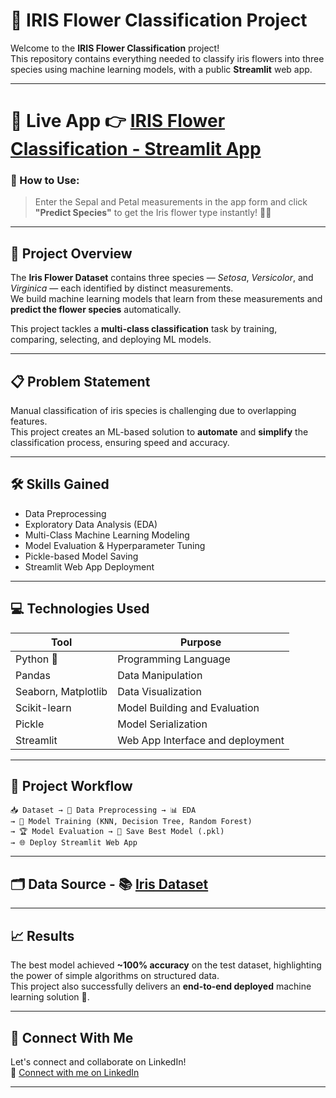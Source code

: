 
# 🌸 **IRIS Flower Classification Project**

Welcome to the **IRIS Flower Classification** project!  
This repository contains everything needed to classify iris flowers into three species using machine learning models, with a public **Streamlit** web app.

---

# 🔗 **Live App**   👉 [IRIS Flower Classification - Streamlit App](https://oibsiptaskno1-hou2rerukfldczwopfwyea.streamlit.app/)

### 📌 How to Use:
> Enter the Sepal and Petal measurements in the app form and click **"Predict Species"** to get the Iris flower type instantly! 🌸🔮

---


## 🚀 **Project Overview**  
The **Iris Flower Dataset** contains three species — *Setosa*, *Versicolor*, and *Virginica* — each identified by distinct measurements.  
We build machine learning models that learn from these measurements and **predict the flower species** automatically.

This project tackles a **multi-class classification** task by training, comparing, selecting, and deploying ML models.

---

## 📋 **Problem Statement**  
Manual classification of iris species is challenging due to overlapping features.  
This project creates an ML-based solution to **automate** and **simplify** the classification process, ensuring speed and accuracy.

---

## 🛠 **Skills Gained**
- Data Preprocessing
- Exploratory Data Analysis (EDA)
- Multi-Class Machine Learning Modeling
- Model Evaluation & Hyperparameter Tuning
- Pickle-based Model Saving
- Streamlit Web App Deployment 
  
---

## 💻 **Technologies Used**
| Tool            | Purpose                           |
|-----------------|------------------------------------|
| Python 🐍         | Programming Language              |
| Pandas          | Data Manipulation                  |
| Seaborn, Matplotlib | Data Visualization             |
| Scikit-learn    | Model Building and Evaluation      |
| Pickle          | Model Serialization                |
| Streamlit       | Web App Interface and deployment                 |                 |

---

## 🎯 **Project Workflow**
```plaintext
📥 Dataset → 🧹 Data Preprocessing → 📊 EDA 
→ 🤖 Model Training (KNN, Decision Tree, Random Forest)
→ 🏆 Model Evaluation → 💾 Save Best Model (.pkl) 
→ 🌐 Deploy Streamlit Web App
```
---

## 🗂 **Data Source** - 📚  [Iris Dataset](https://www.kaggle.com/datasets/saurabh00007/iriscsv) 
---

## 📈 **Results**
The best model achieved **~100% accuracy** on the test dataset, highlighting the power of simple algorithms on structured data.  
This project also successfully delivers an **end-to-end deployed** machine learning solution 🚀.

---

## 🤝 **Connect With Me**
Let's connect and collaborate on LinkedIn!  
🔗 [Connect with me on LinkedIn](https://www.linkedin.com/in/annieshilpha)  

---

